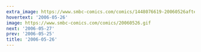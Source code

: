 ```yaml
---
extra_image: https://www.smbc-comics.com/comics/1448076619-20060526after.png
hovertext: '2006-05-26'
image: https://www.smbc-comics.com/comics/20060526.gif
next: '2006-05-27'
prev: '2006-05-25'
title: '2006-05-26'
---
```

